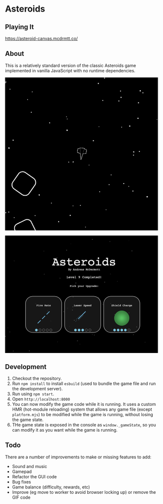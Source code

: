 # Asteroids

## Playing It

https://asteroid-canvas.mcdrmtt.co/

## About

This is a relatively standard version of the classic Asteroids game implemented in vanilla JavaScript with no runtime dependencies.

![](./docs/asteroids.gif)

![](./docs/asteroids_upgrades.png)

## Development

1. Checkout the repository.
2. Run `npm install` to install `esbuild` (used to bundle the game file and run the development server).
3. Run using `npm start`.
4. Open `http://localhost:8000`
5. You can now modify the game code while it is running. It uses a custom HMR (hot-module reloading) system that allows any game file (except `platform.mjs`) to be modified while the game is running, without losing the game state.
6. THe game state is exposed in the console as `window._gameState`, so you can modify it as you want while the game is running.

## Todo

There are a number of improvements to make or missing features to add:

- Sound and music
- Gamepad
- Refactor the GUI code
- Bug fixes
- Game balance (difficulty, rewards, etc)
- Improve (eg move to worker to avoid browser locking up) or remove the GIF code
